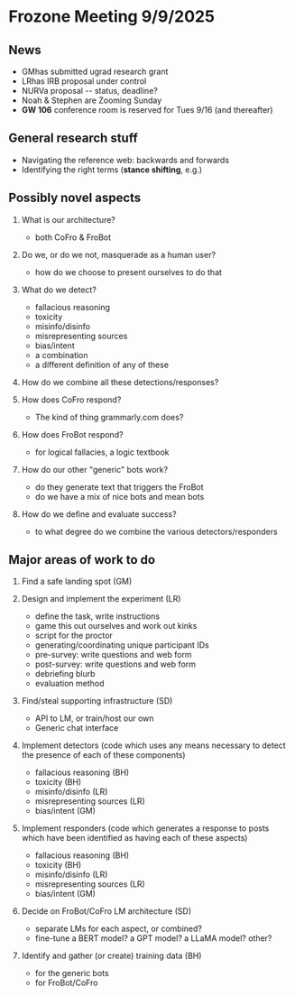 # Frozone Meeting 9/9/2025

## News

* GMhas submitted ugrad research grant
* LRhas IRB proposal under control
* NURVa proposal -- status, deadline?
* Noah & Stephen are Zooming Sunday
* **GW 106** conference room is reserved for Tues 9/16 (and thereafter)

## General research stuff

* Navigating the reference web: backwards and forwards
* Identifying the right terms (**stance shifting**, e.g.)

## Possibly novel aspects

1. What is our architecture?
    * both CoFro & FroBot

1. Do we, or do we not, masquerade as a human user?
    * how do we choose to present ourselves to do that

1. What do we detect?
    * fallacious reasoning
    * toxicity
    * misinfo/disinfo
    * misrepresenting sources
    * bias/intent
    * a combination
    * a different definition of any of these

1. How do we combine all these detections/responses?

1. How does CoFro respond?
    * The kind of thing grammarly.com does?

1. How does FroBot respond?
    * for logical fallacies, a logic textbook

1. How do our other "generic" bots work?
    * do they generate text that triggers the FroBot
    * do we have a mix of nice bots and mean bots

1. How do we define and evaluate success?
    * to what degree do we combine the various detectors/responders



## Major areas of work to do

1. Find a safe landing spot (GM)

1. Design and implement the experiment (LR)
    * define the task, write instructions
    * game this out ourselves and work out kinks
    * script for the proctor
    * generating/coordinating unique participant IDs
    * pre-survey: write questions and web form
    * post-survey: write questions and web form
    * debriefing blurb
    * evaluation method

1. Find/steal supporting infrastructure (SD)
    * API to LM, or train/host our own
    * Generic chat interface

1. Implement detectors (code which uses any means necessary to detect the
   presence of each of these components)
    * fallacious reasoning (BH)
    * toxicity (BH)
    * misinfo/disinfo (LR)
    * misrepresenting sources (LR)
    * bias/intent (GM)

1. Implement responders (code which generates a response to posts which have
   been identified as having each of these aspects)
    * fallacious reasoning (BH)
    * toxicity (BH)
    * misinfo/disinfo (LR)
    * misrepresenting sources (LR)
    * bias/intent (GM)

1. Decide on FroBot/CoFro LM architecture (SD)
    * separate LMs for each aspect, or combined?
    * fine-tune a BERT model? a GPT model? a LLaMA model? other?

1. Identify and gather (or create) training data (BH)
    * for the generic bots
    * for FroBot/CoFro
